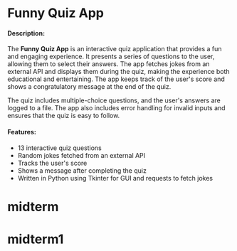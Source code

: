 # Funny Quiz App

#### Description:

The **Funny Quiz App** is an interactive quiz application that provides a fun and engaging experience. It presents a series of questions to the user, allowing them to select their answers. The app fetches jokes from an external API and displays them during the quiz, making the experience both educational and entertaining. The app keeps track of the user's score and shows a congratulatory message at the end of the quiz.

The quiz includes multiple-choice questions, and the user's answers are logged to a file. The app also includes error handling for invalid inputs and ensures that the quiz is easy to follow.

#### Features:
- 13 interactive quiz questions
- Random jokes fetched from an external API
- Tracks the user's score
- Shows a message after completing the quiz
- Written in Python using Tkinter for GUI and requests to fetch jokes

# midterm
# midterm1
